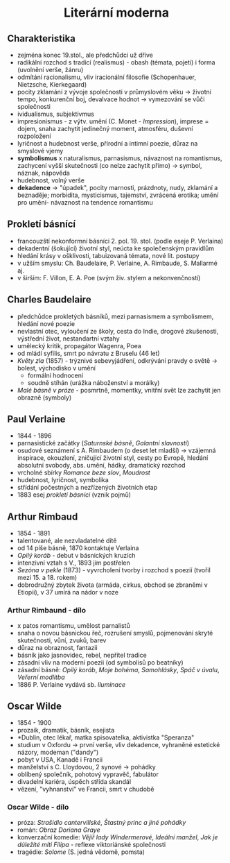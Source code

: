 # <div style="text-align: center">Literární moderna</div>

## Charakteristika

- zejména konec 19.stol., ale předchůdci už dříve
- radikální rozchod s tradicí (realismus) - obash (témata, pojetí) i forma (uvolnění verše, žánru)
- odmítání racionalismu, vliv iracionální filosofie (Schopenhauer, Nietzsche, Kierkegaard)
- pocity zklamání z vývoje společnosti v průmyslovém věku -> životní tempo, konkurenční boj, devalvace hodnot -> vymezování se vůči společnosti
- ividualismus, subjektivmus
- impresionismus - z výtv. umění (C. Monet - *Impression*), imprese = dojem, snaha zachytit jedinečný moment, atmosféru, duševní rozpoložení
- lyričnost a hudebnost verše, přírodní a intimní poezie, důraz na smyslové vjemy
- **symbolismus** x naturalismus, parnasismus, návaznost na romantismus, zachycení vyšší skutečnosti (co nelze zachytit přímo) -> symbol, náznak, nápověda
- hudebnost, volný verše
- **dekadence** -> "úpadek", pocity marnosti, prázdnoty, nudy, zklamání a beznaděje; morbidita, mysticismus, tajemství, zvrácená erotika; umění pro umění- návaznost na tendence romantismu

## Prokletí básnící

- francouzští nekonformní básníci 2. pol. 19. stol. (podle eseje P. Verlaina)
- dekadentní (šokující) životní styl, neúcta ke společenským pravidlům
- hledání krásy v ošklivosti, tabuizovaná témata, nové lit. postupy
- v užším smyslu: Ch. Baudelaire, P. Verlaine, A. Rimbaude, S. Mallarmé aj.
- v širším: F. Villon, E. A. Poe (svým živ. stylem a nekonvenčností)

## Charles Baudelaire

- předchůdce prokletých básníků, mezi parnasismem a symbolismem, hledání nové poezie
- nevlastní otec, vyloučení ze školy, cesta do Indie, drogové zkušenosti, výstřední život, nestandartní vztahy
- umělecký kritik, propagátor Wagenra, Poea
- od mládí syfilis, smrt po návratu z Bruselu (46 let)
- *Květy zla* (1857) - trýznivé sebevyjádření, odkrývání pravdy o světě -> bolest, východisko v umění
    - formální hodnocení
    - soudně stíhán (urážka náboženství a morálky)
- *Malé básně v próze* - posmrtně, momentky, vnitřní svět lze zachytit jen obrazně (symboly)

## Paul Verlaine

- 1844 - 1896
- parnasistické začátky (*Saturnské básně*, *Galantní slavností*)
- osudové seznámení s A. Rimbaudem (o deset let mladší) -> vzájemná inspirace, okouzlení, zničující životní styl, cesty po Evropě, hledání absolutní svobody, abs. umění, hádky, dramatický rozchod
- vrcholné sbírky *Romance beze slov*, *Moudrost*
- hudebnost, lyričnost, symbolika
- střídání počestných a nezřízených životních etap
- 1883 esej *prokletí básníci* (vznik pojmů)

## Arthur Rimbaud

- 1854 - 1891
- talentované, ale nezvladatelné dítě
- od 14 píše básně, 1870 kontaktuje Verlaina
- *Opilý koráb* - debut v básnických kruzích
- intenzivní vztah s V., 1893 jím postřelen
- *Sezóna v pekle* (1873) - vyvrcholení tvorby i rozchod s poezií (tvořil mezi 15. a 18. rokem)
- dobrodružný zbytek života (armáda, cirkus, obchod se zbraněmi v Etiopii), v 37 umírá na nádor v noze

### Arthur Rimbaund - dílo

- x patos romantismu, umělost parnalistů
- snaha o novou básnickou řeč, rozrušení smyslů, pojmenování skryté skutečnosti, vůní, zvuků, barev
- důraz na obraznost, fantazii
- básník jako jasnovidec, rebel, nepřítel tradice
- zásadní vliv na moderní poezii (od symbolisů po beatníky)
- zásadní básně: *Opilý koráb*, *Moje bohéma*, *Samohlásky*, *Spáč v úvalu*, *Veřerní modlitba*
- 1886 P. Verlaine vydává sb. *Iluminace*

## Oscar Wilde

- 1854 - 1900
- prozaik, dramatik, básník, esejista
- *Dublin, otec lékař, matka spisovatelka, aktivistka "Speranza"
- studium v Oxfordu -> první verše, vliv dekadence, vyhraněné estetické názory, modeman ("dandy")
- pobyt v USA, Kanadě i Francii
- manželství s C. Lloydovou, 2 synové -> pohádky
- oblíbený společník, pohotový vypravěč, fabulátor
- divadelní kariéra, úspěch střída skandál
- vězení, "vyhnanství" ve Francii, smrt v chudobě

### Oscar Wilde - dílo

- próza: *Strašidlo cantervillské*, *Štastný princ a jiné pohádky*
- román: *Obraz Doriana Graye*
- konverzační komedie: *Vějíř lady Windermerové*, *Ideální manžel*, *Jak je dúležité míti Filipa* - reflexe viktoriánské společnosti
- tragédie: *Solome* (S. jedná vědomě, pomsta)